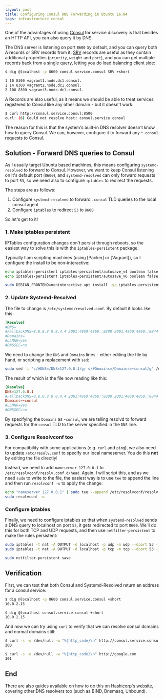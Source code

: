 ```yaml
---
layout: post
title: Configuring Consul DNS Forwarding in Ubuntu 16.04
tags: infrastructure consul
---
```


One of the advantages of using [Consul](https://www.consul.io/) for service discovery is that besides an HTTP API, you can also query it by DNS.

The DNS server is listening on port `8600` by default, and you can query both A records or SRV records from it.  [SRV](https://en.wikipedia.org/wiki/SRV_record) records are useful as they contain additional properties (`priority`, `weight` and `port`), and you can get multiple records back from a single query, letting you do load balancing client side:

```bash
$ dig @localhost -p 8600 consul.service.consul SRV +short

1 10 8300 vagrant1.node.dc1.consul.
1 14 8300 vagrant2.node.dc1.consul.
2 100 8300 vagrant3.node.dc1.consul.
```

A Records are also useful, as it means we should be able to treat services registered to Consul like any other domain - but it doesn't work:

```bash
$ curl http://consul.service.consul:8500
curl: (6) Could not resolve host: consul.service.consul
```

The reason for this is that the system's built-in DNS resolver doesn't know how to query Consul.  We can, however, configure it to forward any `*.consul` requests to Consul.


## Solution - Forward DNS queries to Consul

As I usually target Ubuntu based machines, this means configuring `systemd-resolved` to forward to Consul.  However, we want to keep Consul listening on it's default port (`8600`), and `systemd-resolved` can only forward requests to port `53`, so we need also to configure `iptables` to redirect the requests.

The steps are as follows:

1. Configure `systemd-resolved` to forward `.consul` TLD queries to the local consul agent
1. Configure `iptables` to redirect `53` to `8600`

So let's get to it!

### 1. Make iptables persistent

IPTables configuration changes don't persist through reboots, so the easiest way to solve this is with the `iptables-persistent` package.

Typically I am scripting machines (using [Packer] or [Vagrant]), so I configure the install to be non-interactive:

```bash
echo iptables-persistent iptables-persistent/autosave_v4 boolean false | sudo debconf-set-selections
echo iptables-persistent iptables-persistent/autosave_v6 boolean false | sudo debconf-set-selections

sudo DEBIAN_FRONTEND=noninteractive apt install -yq iptables-persistent
```

### 2. Update Systemd-Resolved

The file to change is `/etc/systemd/resolved.conf`.  By default it looks like this:

```conf
[Resolve]
#DNS=
#FallbackDNS=8.8.8.8 8.8.4.4 2001:4860:4860::8888 2001:4860:4860::8844
#Domains=
#LLMNR=yes
#DNSSEC=no
```

We need to change the `DNS` and `Domains` lines - either editing the file by hand, or scripting a replacement with `sed`:

```bash
sudo sed -i 's/#DNS=/DNS=127.0.0.1/g; s/#Domains=/Domains=~consul/g' /etc/systemd/resolved.conf
```

The result of which is the file now reading like this:

```conf
[Resolve]
DNS=127.0.0.1
#FallbackDNS=8.8.8.8 8.8.4.4 2001:4860:4860::8888 2001:4860:4860::8844
Domains=~consul
#LLMNR=yes
#DNSSEC=no
```

By specifying the `Domains` as `~consul`, we are telling resolvd to forward requests for the `consul` TLD to the server specified in the `DNS` line.

### 3. Configure Resolvconf too

For compatibility with some applications (e.g. `curl` and `ping`), we also need to update `/etc/resolv.conf` to specify our local nameserver.  You do this **not** by editing the file directly!

Instead, we need to add `nameserver 127.0.0.1` to `/etc/resolvconf/resolv.conf.d/head`.  Again, I will script this, and as we need `sudo` to write to the file, the easiest way is to use `tee` to append the line and then run `resolvconf -u` to apply the change:

```bash
echo "nameserver 127.0.0.1" | sudo tee --append /etc/resolvconf/resolv.conf.d/head
sudo resolvconf -u
```

### Configure iptables

Finally, we need to configure iptables so that when `systemd-resolved` sends a DNS query to localhost on port `53`, it gets redirected to port `8600`.  We'll do this for both TCP and UDP requests, and then use `netfilter-persistent` to make the rules persistent:

```bash
sudo iptables -t nat -A OUTPUT -d localhost -p udp -m udp --dport 53 -j REDIRECT --to-ports 8600
sudo iptables -t nat -A OUTPUT -d localhost -p tcp -m tcp --dport 53 -j REDIRECT --to-ports 8600

sudo netfilter-persistent save
```

## Verification

First, we can test that both Consul and Systemd-Resolved return an address for a consul service:

```bash
$ dig @localhost -p 8600 consul.service.consul +short
10.0.2.15

$ dig @localhost consul.service.consul +short
10.0.2.15
```

And now we can try using `curl` to verify that we can resolve consul domains and normal domains still:

```bash
$ curl -s -o /dev/null -w "%{http_code}\n" http://consul.service.consul:8500/ui/
200

$ curl -s -o /dev/null -w "%{http_code}\n" http://google.com
301
```

## End

There are also guides available on how to do this on [Hashicorp's website](https://learn.hashicorp.com/consul/security-networking/forwarding), covering other DNS resolvers too (such as BIND, Dnsmasq, Unbound).

